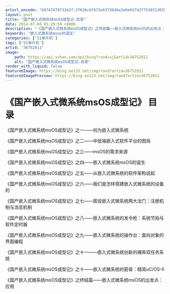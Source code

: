 ```yaml
---
arturl_encode: "68747470733a2f:2f626c6f672e6373646e2e6e65742f75303130353638333435:2f61727469636c652f64657461696c732f3336373532393131"
layout: post
title: "国产嵌入式微系统msOS成型记-目录"
date: 2014-07-04 01:29:50 +0800
description: "《国产嵌入式微系统msOS成型记》之终结篇——嵌入式微系统msOS的出发点：应"
keywords: "嵌入式微系统msos的诞生"
categories: ['51单片机']
tags: ['51单片机']
artid: "36752911"
image:
    path: https://api.vvhan.com/api/bing?rand=sj&artid=36752911
    alt: "国产嵌入式微系统msOS成型记-目录"
render_with_liquid: false
featuredImage: https://bing.ee123.net/img/rand?artid=36752911
featuredImagePreview: https://bing.ee123.net/img/rand?artid=36752911
---
```


# 《国产嵌入式微系统msOS成型记》 目录

《国产嵌入式微系统msOS成型记》之一——何为嵌入式微系统
  
  

《国产嵌入式微系统msOS成型记》之二——中低端嵌入式软件平台的困局

《国产嵌入式微系统msOS成型记》之三——msOS的需求来源

《国产嵌入式微系统msOS成型记》之四——嵌入式微系统msOS的诞生

《国产嵌入式微系统msOS成型记》之五——从嵌入式微系统的软件架构说起

《国产嵌入式微系统msOS成型记》之六——我们是怎样搭建嵌入式微系统的设备的

《国产嵌入式微系统msOS成型记》之七——图说嵌入式微系统两大法门：注册机制与消息机制

《国产嵌入式微系统msOS成型记》之八——嵌入式微系统的发令枪：系统节拍与软件定时器

《国产嵌入式微系统msOS成型记》之九——嵌入式微系统的操作台：面向对象的界面编程

《国产嵌入式微系统msOS成型记》之十一——嵌入式微系统创新的裸奔双任务系统

《国产嵌入式微系统msOS成型记》之十——嵌入式微系统的筋骨：精简uC/OS-II

《国产嵌入式微系统msOS成型记》之终结篇——嵌入式微系统msOS的出发点：应用